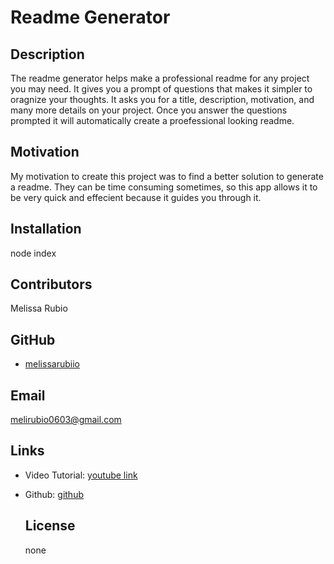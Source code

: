 # Readme Generator

  ## Description
  The readme generator helps make a professional readme for any project you may need. It gives you a prompt of questions that makes it simpler to oragnize your thoughts. It asks you for a title, description, motivation, and many more details on your project. Once you answer the questions prompted it will automatically create a proefessional looking readme. 
  
  ## Motivation
  My motivation to create this project was to find a better solution to generate a readme. They can be time consuming sometimes, so this app allows it to be very quick and effecient because it guides you through it.
  
  ## Installation
  node index
  
  ## Contributors
  Melissa Rubio
  
  ## GitHub
 - [melissarubiio](https://github.com/melissarubiio)
  
  ## Email
  melirubio0603@gmail.com
  
  ## Links
- Video Tutorial: [youtube link](https://youtu.be/amxN9nVBt7E)
- Github: [github](https://github.com/melissarubiio/readme-generator)

  ## License
  none